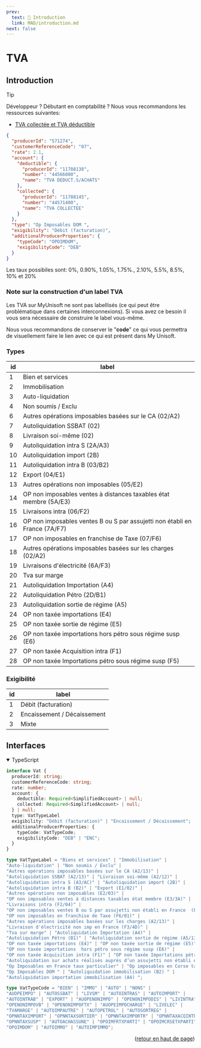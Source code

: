 ```yaml
---
prev:
  text: 💃 Introduction
  link: MAD/introduction.md
next: false
---
```


<span id="readme-top"></span>

# TVA

## Introduction

> [!TIP]
> Développeur ? Débutant en comptabilité ? Nous vous recommandons les ressources suivantes:
> - [TVA collectée et TVA déductible](https://intia.fr/fr/ressources/tva-collectee-et-tva-deductible/)

```json
{
  "producerId": "571274",
  "customerReferenceCode": "07",
  "rate": 2.1,
  "account": {
    "deductible": {
      "producerId": "11788138",
      "number": "44566000",
      "name": "TVA DEDUCT.S/ACHATS"
    },
    "collected": {
      "producerId": "11788145",
      "number": "44571400",
      "name": "TVA COLLECTEE"
    }
  },
  "type": "Op Imposables DOM ",
  "exigibility": "Débit (facturation)",
  "additionalProducerProperties": {
    "typeCode": "OPOIMDOM",
    "exigibilityCode": "DEB"
  }
}
```

Les taux possibiles sont: 0%, 0.90%, 1.05%, 1.75%., 2.10%, 5.5%, 8.5%, 10% et 20%

### Note sur la construction d'un label TVA

Les TVA sur MyUnisoft ne sont pas labellisés (ce qui peut être problématique dans certaines interconnexions). Si vous avez ce besoin il vous sera nécessaire de construire le label vous-même.

Nous vous recommandons de conserver le "**code**" ce qui vous permettra de visuellement faire le lien avec ce qui est présent dans My Unisoft.

### Types

| id | label |
| --- | --- |
| 1 | Bien et services |
| 2 | Immobilisation |
| 3 | Auto-liquidation |
| 4 | Non soumis / Exclu |
| 6 | Autres opérations imposables basées sur le CA (02/A2) |
| 7 | Autoliquidation SSBAT (02) |
| 8 | Livraison soi-même (02) |
| 9 | Autoliquidation intra S (2A/A3) |
| 10 | Autoliquidation import (2B) |
| 11 | Autoliquidation intra B (03/B2) |
| 12 | Export (04/E1) |
| 13 | Autres opérations non imposables (05/E2) |
| 14 | OP non imposables ventes à distances taxables état membre (5A/E3) |
| 15 | Livraisons intra (06/F2) |
| 16 | OP non imposables ventes B ou S par assujetti non établi en France  (7A/F7) |
| 17 | OP non imposables en franchise de Taxe (07/F6) |
| 18 | Autres opérations imposables basées sur les charges (02/A2) |
| 19 | Livraisons d'électricité (6A/F3) |
| 20 | Tva sur marge |
| 21 | Autoliquidation Importation (A4) |
| 22 | Autoliquidation Pétro (2D/B1) |
| 23 | Autoliquidation sortie de régime (A5) |
| 24 | OP non taxée importations (E4) |
| 25 | OP non taxée sortie de régime (E5) |
| 26 | OP non taxée importations  hors pétro sous régime susp (E6) |
| 27 | OP non taxée Acquisition intra (F1) |
| 28 | OP non taxée Importations pétro sous régime susp (F5) |

### Exigibilité

| id | label |
| --- | --- |
| 1 | Débit (facturation) |
| 2 | Encaissement / Décaissement |
| 3 | Mixte |

## Interfaces

<details class="details custom-block" open>
<summary>TypeScript</summary>

```ts
interface Vat {
  producerId: string;
  customerReferenceCode: string;
  rate: number;
  account: {
    deductible: Required<SimplifiedAccount> | null;
    collected: Required<SimplifiedAccount> | null;
  } | null;
  type: VatTypeLabel
  exigibility: "Débit (facturation)" | "Encaissement / Décaissement";
  additionalProducerProperties: {
    typeCode: VatTypeCode;
    exigibilityCode: "DEB" | "ENC";
  }
}

type VatTypeLabel = "Biens et services" | "Immobilisation" |
"Auto-liquidation" | "Non soumis / Exclu" |
"Autres opérations imposables basées sur le CA (A2/13)" |
"Autoliquidation SSBAT (A2/13)" | "Livraison soi-même (A2/12)" |
"Autoliquidation intra S (A3/AC)" | "Autoliquidation import (2B)" |
"Autoliquidation intra B (B2)" | "Export (E1/02)" |
"Autres opérations non imposables (E2/03)" |
"OP non imposables ventes à distances taxables état membre (E3/3A)" |
"Livraisons intra (F2/04)" |
"OP non imposables ventes B ou S par assujetti non établi en France  (F7/4B)" |
"OP non imposables en franchise de Taxe (F6/01)" |
"Autres opérations imposables basées sur les charges (A2/13)" |
"Livraison d'électricité non imp en France (F3/4D)" |
"Tva sur marge" | "Autoliquidation Importation (A4)" |
"Autoliquidation Pétro (B1)" | "Autoliquidation sortie de régime (A5/13)" |
"OP non taxée importations (E4)" | "OP non taxée sortie de régime (E5)" |
"OP non taxée importations  hors pétro sous régime susp (E6)" |
"OP non taxée Acquisition intra (F1)" | "OP non taxée Importations pétro sous régime susp (F5)" |
"Autoliquidation sur achats réalisés auprès d’un assujetti non établi en France (B4/AB)" |
"Op Imposables en France taux particulier" | "Op imposables en Corse taux particulier" |
"Op Imposables DOM " | "Autoliquidation immobilisation (B2) " |
"Autoliquidation importation immobilisation (A4) ";

type VatTypeCode = "BIEN" | "IMMO" | "AUTO" | "NONS" |
"AUOPEIMPO" | "AUTOSSBAT" | "LIVSM" | "AUTOINTRAS" | "AUTOIMPORT" |
"AUTOINTRAB" | "EXPORT" | "AUOPENONIMPO" | "OPENONIMPODIS" | "LIVINTRA" |
"OPENONIMPOVB" | "OPENONIMPOFTX" | "AUOPEIMPOCHARGE" | "LIVELEC" |
"TVAMARGE" | "AUTOIMPAUTRE" | "AUTOPETROL" | "AUTOSORTREG" |
"OPNNTAXIMPORT" | "OPNNTAXSORTIER" | "OPNNTAXIMPORTR" | "OPNNTAXACQINTRA" |
"OPNNTAXSUSP" | "AUTOACHASSUNE" | "OPOIMFRTXPARTI" | "OPOIMCRSETXPARTI" |
"OPOIMDOM" | "AUTOIMMO" | "AUTOIMPIMMO";
```
</details>

<p align="right">(<a href="#readme-top">retour en haut de page</a>)</p>
